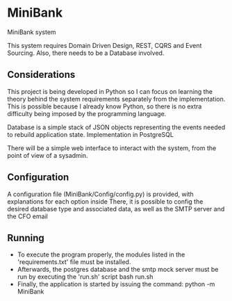 # MiniBank
MiniBank system

This system requires Domain Driven Design, REST, CQRS and Event Sourcing. Also, there needs to be a Database involved.

## Considerations

This project is being developed in Python so I can focus on learning the theory behind the system requirements separately from the implementation. This is possible because I already know Python, so there is no extra difficulty being imposed by the programming language.

Database is a simple stack of JSON objects representing the events needed to rebuild application state. Implementation in PostgreSQL

There will be a simple web interface to interact with the system, from the point of view of a sysadmin.

## Configuration

A configuration file (MiniBank/Config/config.py) is provided, with explanations for each option inside
There, it is possible to config the desired database type and associated data, as well as the SMTP server and the CFO email

## Running

- To execute the program properly, the modules listed in the 'requirements.txt' file must be installed.
- Afterwards, the postgres database and the smtp mock server must be run by executing the 'run.sh' script
    bash run.sh
- Finally, the application is started by issuing the command:
    python -m MiniBank
